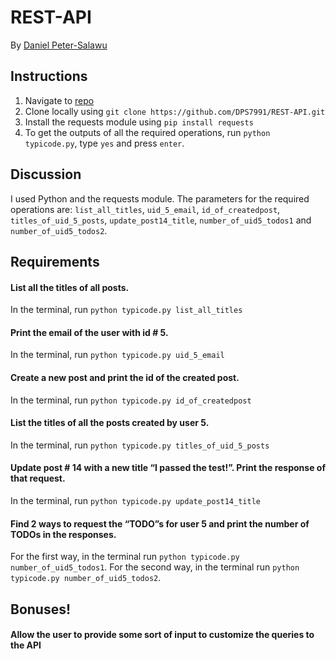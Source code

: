 # REST-API

By [Daniel Peter-Salawu](mailto:danielpetersalawu@gmail.com)

## Instructions

1. Navigate to [repo](https://github.com/DPS7991/REST-API)
2. Clone locally using `git clone https://github.com/DPS7991/REST-API.git`
3. Install the requests module using `pip install requests`
4. To get the outputs of all the required operations, run `python typicode.py`, type `yes` and press `enter`.

## Discussion

I used Python and the requests module.
The parameters for the required operations are: `list_all_titles`, `uid_5_email`, `id_of_createdpost`, `titles_of_uid_5_posts`, `update_post14_title`, `number_of_uid5_todos1` and `number_of_uid5_todos2`.

## Requirements

#### List all the titles of all posts.

In the terminal, run `python typicode.py list_all_titles`

#### Print the email of the user with id # 5.

In the terminal, run `python typicode.py uid_5_email`

#### Create a new post and print the id of the created post.

In the terminal, run `python typicode.py id_of_createdpost`

#### List the titles of all the posts created by user 5.

In the terminal, run `python typicode.py titles_of_uid_5_posts`

#### Update post # 14 with a new title “I passed the test!”. Print the response of that request.

In the terminal, run `python typicode.py update_post14_title`

#### Find 2 ways to request the “TODO”s for user 5 and print the number of TODOs in the responses.

For the first way, in the terminal run `python typicode.py number_of_uid5_todos1`.
For the second way, in the terminal run `python typicode.py number_of_uid5_todos2`.

## Bonuses!

#### Allow the user to provide some sort of input to customize the queries to the API
